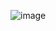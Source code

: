 ![image](https://github.com/escuelaDeCodigoMargaritaMaza/Base_de_Datos/assets/91554777/45cad88d-d460-4c04-aadd-1af9ddedb787)



